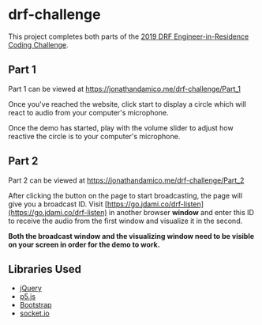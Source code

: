 # drf-challenge
This project completes both parts of the [2019 DRF Engineer-in-Residence Coding Challenge](https://drf-eng-app-2019.herokuapp.com/).

## Part 1
Part 1 can be viewed at https://jonathandamico.me/drf-challenge/Part_1

Once you've reached the website, click start to display a circle which will react to audio from your computer's microphone.

Once the demo has started, play with the volume slider to adjust how reactive the circle is to your computer's microphone.

## Part 2
Part 2 can be viewed at https://jonathandamico.me/drf-challenge/Part_2

After clicking the button on the page to start broadcasting, the page will give you a broadcast ID. Visit [https://go.jdami.co/drf-listen](https://go.jdami.co/drf-listen) in another browser **window** and enter this ID to receive the audio from the first window and visualize it in the second.

**Both the broadcast window and the visualizing window need to be visible on your screen in order for the demo to work.**

## Libraries Used

- [jQuery](https://jquery.com/)
- [p5.js](https://p5js.org/)
- [Bootstrap](https://getbootstrap.com/)
- [socket.io](https://socket.io/)
